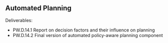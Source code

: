 Automated Planning
---------------

Deliverables:

* PW.D.14.1 Report on decision factors and their influence on planning
* PW.D.14.2 Final version of automated policy-aware planning component
